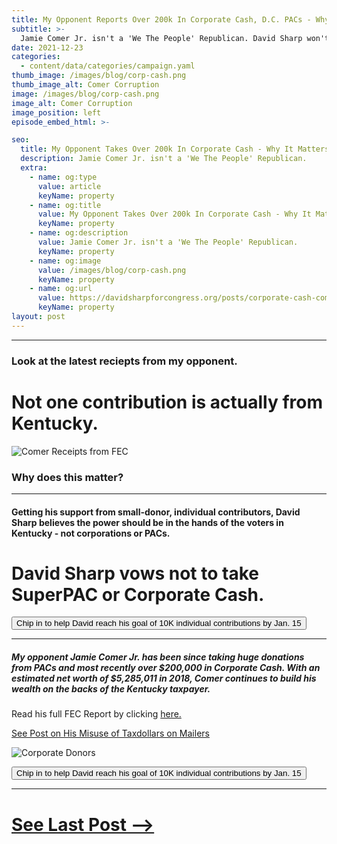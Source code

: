 ```yaml
---
title: My Opponent Reports Over 200k In Corporate Cash, D.C. PACs - Why It Matters To You
subtitle: >-
  Jamie Comer Jr. isn't a 'We The People' Republican. David Sharp won't accept Corporate Cash.
date: 2021-12-23
categories:
  - content/data/categories/campaign.yaml
thumb_image: /images/blog/corp-cash.png
thumb_image_alt: Comer Corruption
image: /images/blog/corp-cash.png
image_alt: Comer Corruption
image_position: left
episode_embed_html: >-

seo:
  title: My Opponent Takes Over 200k In Corporate Cash - Why It Matters To You
  description: Jamie Comer Jr. isn't a 'We The People' Republican.
  extra:
    - name: og:type
      value: article
      keyName: property
    - name: og:title
      value: My Opponent Takes Over 200k In Corporate Cash - Why It Matters To You
      keyName: property
    - name: og:description
      value: Jamie Comer Jr. isn't a 'We The People' Republican.
      keyName: property
    - name: og:image
      value: /images/blog/corp-cash.png
      keyName: property
    - name: og:url
      value: https://davidsharpforcongress.org/posts/corporate-cash-comer
      keyName: property
layout: post
---
```

---

### Look at the latest reciepts from my opponent.
# Not one contribution is actually from Kentucky.


![Comer Receipts from FEC](/images/blog/receipts.png)

### **Why does this matter?**
---
#### Getting his support from small-donor, individual contributors, David Sharp believes the power should be in the hands of the voters in Kentucky - not corporations or PACs.  

# David Sharp vows not to take SuperPAC or Corporate Cash.

<a href="https://secure.winred.com/david-sharp-campaign-fund/win"><button>Chip in to help David reach his goal of 10K individual contributions by Jan. 15</button></a>

---

##### My opponent Jamie Comer Jr. has been since taking huge donations from PACs and most recently over $200,000 in Corporate Cash.  With an estimated net worth of $5,285,011 in 2018, Comer continues to build his wealth on the backs of the Kentucky taxpayer.

Read his full FEC Report by clicking [here.](https://www.fec.gov/data/elections/house/KY/01/2022/)


[See Post on His Misuse of Taxdollars on Mailers](/posts/opponent-spends-tax-dollars-on-mailers)

![Corporate Donors](/images/blog/donor.webp)

<a href="https://secure.winred.com/david-sharp-campaign-fund/win"><button>Chip in to help David reach his goal of 10K individual contributions by Jan. 15</button></a>

---

# [See Last Post -->](/posts/opponent-spends-tax-dollars-on-mailers)
